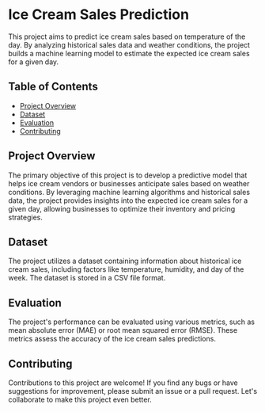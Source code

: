 # Ice Cream Sales Prediction

This project aims to predict ice cream sales based on temperature of the day. By analyzing historical sales data and weather conditions, the project builds a machine learning model to estimate the expected ice cream sales for a given day.

## Table of Contents

- [Project Overview](#project-overview)
- [Dataset](#dataset)
- [Evaluation](#evaluation)
- [Contributing](#contributing)


## Project Overview

The primary objective of this project is to develop a predictive model that helps ice cream vendors or businesses anticipate sales based on weather conditions. By leveraging machine learning algorithms and historical sales data, the project provides insights into the expected ice cream sales for a given day, allowing businesses to optimize their inventory and pricing strategies.

## Dataset

The project utilizes a dataset containing information about historical ice cream sales, including factors like temperature, humidity, and day of the week. The dataset is stored in a CSV file format.

## Evaluation

The project's performance can be evaluated using various metrics, such as mean absolute error (MAE) or root mean squared error (RMSE). These metrics assess the accuracy of the ice cream sales predictions.

## Contributing

Contributions to this project are welcome! If you find any bugs or have suggestions for improvement, please submit an issue or a pull request. Let's collaborate to make this project even better.

